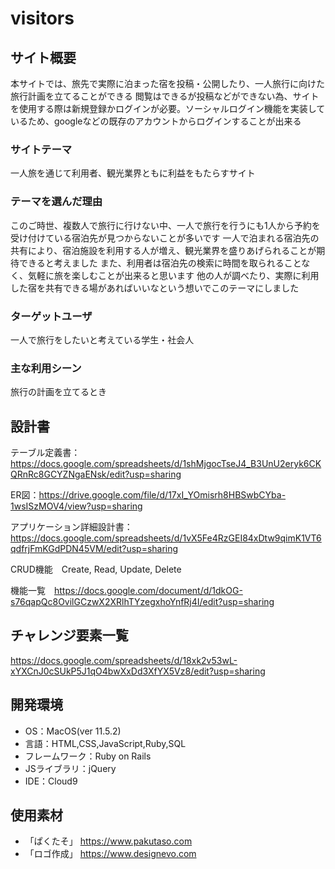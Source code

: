# visitors

## サイト概要
本サイトでは、旅先で実際に泊まった宿を投稿・公開したり、一人旅行に向けた旅行計画を立てることができる
閲覧はできるが投稿などができない為、サイトを使用する際は新規登録かログインが必要。ソーシャルログイン機能を実装しているため、googleなどの既存のアカウントからログインすることが出来る

### サイトテーマ
一人旅を通じて利用者、観光業界ともに利益をもたらすサイト

### テーマを選んだ理由
このご時世、複数人で旅行に行けない中、一人で旅行を行うにも1人から予約を受け付けている宿泊先が見つからないことが多いです
一人で泊まれる宿泊先の共有により、宿泊施設を利用する人が増え、観光業界を盛りあげられることが期待できると考えました
また、利用者は宿泊先の検索に時間を取られることなく、気軽に旅を楽しむことが出来ると思います
他の人が調べたり、実際に利用した宿を共有できる場があればいいなという想いでこのテーマにしました

### ターゲットユーザ
一人で旅行をしたいと考えている学生・社会人

### 主な利用シーン
旅行の計画を立てるとき

## 設計書
テーブル定義書：https://docs.google.com/spreadsheets/d/1shMjgocTseJ4_B3UnU2eryk6CKQRnRc8GCYZNgaENsk/edit?usp=sharing

ER図：https://drive.google.com/file/d/17xI_YOmisrh8HBSwbCYba-1wsISzMOV4/view?usp=sharing

アプリケーション詳細設計書：https://docs.google.com/spreadsheets/d/1vX5Fe4RzGEI84xDtw9qimK1VT6qdfrjFmKGdPDN45VM/edit?usp=sharing

CRUD機能　Create, Read, Update, Delete

機能一覧　https://docs.google.com/document/d/1dkOG-s76qapQc8OvilGCzwX2XRlhTYzegxhoYnfRj4I/edit?usp=sharing

## チャレンジ要素一覧
https://docs.google.com/spreadsheets/d/18xk2v53wL-xYXCnJ0cSUkP5J1qO4bwXxDd3XfYX5Vz8/edit?usp=sharing

## 開発環境
- OS：MacOS(ver 11.5.2)
- 言語：HTML,CSS,JavaScript,Ruby,SQL
- フレームワーク：Ruby on Rails
- JSライブラリ：jQuery
- IDE：Cloud9

## 使用素材
- 「ぱくたそ」 https://www.pakutaso.com
- 「ロゴ作成」 https://www.designevo.com